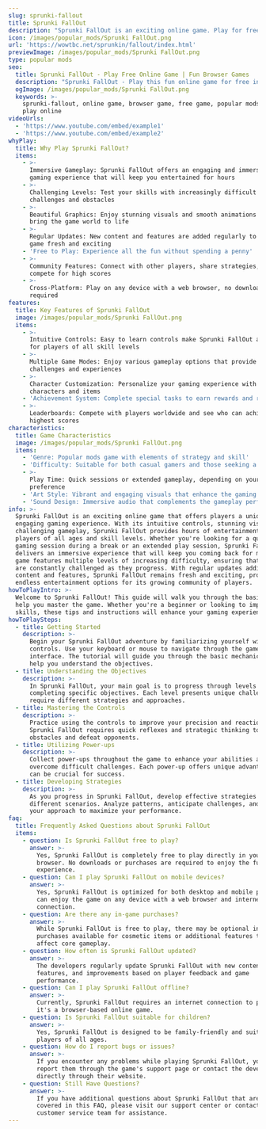```yaml
---
slug: sprunki-fallout
title: Sprunki FallOut
description: "Sprunki FallOut is an exciting online game. Play for free directly in your browser!"
icon: /images/popular_mods/Sprunki FallOut.png
url: 'https://wowtbc.net/sprunkin/fallout/index.html'
previewImage: /images/popular_mods/Sprunki FallOut.png
type: popular mods
seo:
  title: Sprunki FallOut - Play Free Online Game | Fun Browser Games
  description: "Sprunki FallOut - Play this fun online game for free in your browser. No download required!"
  ogImage: /images/popular_mods/Sprunki FallOut.png
  keywords: >-
    sprunki-fallout, online game, browser game, free game, popular mods game,
    play online
videoUrls:
  - 'https://www.youtube.com/embed/example1'
  - 'https://www.youtube.com/embed/example2'
whyPlay:
  title: Why Play Sprunki FallOut?
  items:
    - >-
      Immersive Gameplay: Sprunki FallOut offers an engaging and immersive
      gaming experience that will keep you entertained for hours
    - >-
      Challenging Levels: Test your skills with increasingly difficult
      challenges and obstacles
    - >-
      Beautiful Graphics: Enjoy stunning visuals and smooth animations that
      bring the game world to life
    - >-
      Regular Updates: New content and features are added regularly to keep the
      game fresh and exciting
    - 'Free to Play: Experience all the fun without spending a penny'
    - >-
      Community Features: Connect with other players, share strategies, and
      compete for high scores
    - >-
      Cross-Platform: Play on any device with a web browser, no downloads
      required
features:
  title: Key Features of Sprunki FallOut
  image: /images/popular_mods/Sprunki FallOut.png
  items:
    - >-
      Intuitive Controls: Easy to learn controls make Sprunki FallOut accessible
      for players of all skill levels
    - >-
      Multiple Game Modes: Enjoy various gameplay options that provide different
      challenges and experiences
    - >-
      Character Customization: Personalize your gaming experience with unique
      characters and items
    - 'Achievement System: Complete special tasks to earn rewards and recognition'
    - >-
      Leaderboards: Compete with players worldwide and see who can achieve the
      highest scores
characteristics:
  title: Game Characteristics
  image: /images/popular_mods/Sprunki FallOut.png
  items:
    - 'Genre: Popular mods game with elements of strategy and skill'
    - 'Difficulty: Suitable for both casual gamers and those seeking a challenge'
    - >-
      Play Time: Quick sessions or extended gameplay, depending on your
      preference
    - 'Art Style: Vibrant and engaging visuals that enhance the gaming experience'
    - 'Sound Design: Immersive audio that complements the gameplay perfectly'
info: >-
  Sprunki FallOut is an exciting online game that offers players a unique and
  engaging gaming experience. With its intuitive controls, stunning visuals, and
  challenging gameplay, Sprunki FallOut provides hours of entertainment for
  players of all ages and skill levels. Whether you're looking for a quick
  gaming session during a break or an extended play session, Sprunki FallOut
  delivers an immersive experience that will keep you coming back for more. The
  game features multiple levels of increasing difficulty, ensuring that players
  are constantly challenged as they progress. With regular updates adding new
  content and features, Sprunki FallOut remains fresh and exciting, providing
  endless entertainment options for its growing community of players.
howToPlayIntro: >-
  Welcome to Sprunki FallOut! This guide will walk you through the basics and
  help you master the game. Whether you're a beginner or looking to improve your
  skills, these tips and instructions will enhance your gaming experience.
howToPlaySteps:
  - title: Getting Started
    description: >-
      Begin your Sprunki FallOut adventure by familiarizing yourself with the
      controls. Use your keyboard or mouse to navigate through the game
      interface. The tutorial will guide you through the basic mechanics and
      help you understand the objectives.
  - title: Understanding the Objectives
    description: >-
      In Sprunki FallOut, your main goal is to progress through levels by
      completing specific objectives. Each level presents unique challenges that
      require different strategies and approaches.
  - title: Mastering the Controls
    description: >-
      Practice using the controls to improve your precision and reaction time.
      Sprunki FallOut requires quick reflexes and strategic thinking to overcome
      obstacles and defeat opponents.
  - title: Utilizing Power-ups
    description: >-
      Collect power-ups throughout the game to enhance your abilities and
      overcome difficult challenges. Each power-up offers unique advantages that
      can be crucial for success.
  - title: Developing Strategies
    description: >-
      As you progress in Sprunki FallOut, develop effective strategies for
      different scenarios. Analyze patterns, anticipate challenges, and adapt
      your approach to maximize your performance.
faq:
  title: Frequently Asked Questions about Sprunki FallOut
  items:
    - question: Is Sprunki FallOut free to play?
      answer: >-
        Yes, Sprunki FallOut is completely free to play directly in your web
        browser. No downloads or purchases are required to enjoy the full game
        experience.
    - question: Can I play Sprunki FallOut on mobile devices?
      answer: >-
        Yes, Sprunki FallOut is optimized for both desktop and mobile play. You
        can enjoy the game on any device with a web browser and internet
        connection.
    - question: Are there any in-game purchases?
      answer: >-
        While Sprunki FallOut is free to play, there may be optional in-game
        purchases available for cosmetic items or additional features that don't
        affect core gameplay.
    - question: How often is Sprunki FallOut updated?
      answer: >-
        The developers regularly update Sprunki FallOut with new content,
        features, and improvements based on player feedback and game
        performance.
    - question: Can I play Sprunki FallOut offline?
      answer: >-
        Currently, Sprunki FallOut requires an internet connection to play as
        it's a browser-based online game.
    - question: Is Sprunki FallOut suitable for children?
      answer: >-
        Yes, Sprunki FallOut is designed to be family-friendly and suitable for
        players of all ages.
    - question: How do I report bugs or issues?
      answer: >-
        If you encounter any problems while playing Sprunki FallOut, you can
        report them through the game's support page or contact the developers
        directly through their website.
    - question: Still Have Questions?
      answer: >-
        If you have additional questions about Sprunki FallOut that aren't
        covered in this FAQ, please visit our support center or contact our
        customer service team for assistance.
---
```


